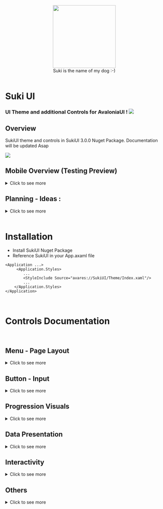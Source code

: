 <div id="header" align="center">
 <kbd>
<img src="https://raw.githubusercontent.com/kikipoulet/SukiUI/main/Images/suki_photo.jpg" width="200" height="200"></img> 
  </kbd>
<br/>
Suki is the name of my dog :-)
</div>
<br/>

# Suki UI

### UI Theme and additional Controls for AvaloniaUI ! <img src="https://www.avaloniaui.net/assets/Logo.svg"></img>




## Overview

SukiUI theme and controls in SukiUI 3.0.0 Nuget Package. Documentation will be updated Asap

<img src="https://raw.githubusercontent.com/kikipoulet/SukiUI/main/Images/DesktopDemo.gif"></img>

## Mobile Overview (Testing Preview)

<details>
  <summary>Click to see more</summary>

Screen video of an empty android app in debug mode with avalonia mobile, trying to use Suki UI on mobile. 
Controls need lots of small modifications (mostly sizing) but can look great on mobile.

---> The goal is to make asap a style file that adapt every control to mobile to be used out of the box


https://user-images.githubusercontent.com/19242427/165140972-c6cdea2d-9e66-4d1e-962f-3f8ac93dba5b.mp4

25 April 2022 Edit : It's difficult to make Mobile Controls because there is a lot of bugs. Performances are terrible in debug mode and I can't compile AOT because of a bug :|
Anyway, developing Mobile Controls (like in the video) is still a goal, but at this point it is unless until performances really improve. 

     
</details>


## Planning - Ideas :
<details>
  <summary>Click to see more</summary>

### For Library
- Improve/Clean actual code globally, there are some junk code left from active development
- Clean MVVM Example App -> Showcase demo available with Avalonia Web on a Github page ?

### For Controls
- Write One Style file that adapt every control to Mobile usage      
- More Controls -> do not hesitate to suggest a useful control idea
- Test and Improve controls

### For protecting myself from angry developers
- Dark Theme

</details>

</br>

# Installation

- Install SukiUI Nuget Package
- Reference SukiUI in your App.axaml file

```
<Application ...>
     <Application.Styles>
        ...
        <StyleInclude Source="avares://SukiUI/Theme/Index.xaml"/>
        ...
    </Application.Styles>
</Application>
```


</br>

# Controls Documentation
</br>

## Menu - Page Layout
<details>
  <summary>Click to see more</summary>
     
### Desktop Page

<img src="https://raw.githubusercontent.com/kikipoulet/SukiUI/main/Images/DesktopMenuAvecItems.gif"></img>

``` 
<Window 
  ...
  Classes="NakedWindow" 
  xmlns:suki="clr-namespace:SukiUI.Controls;assembly=SukiUI"
>

 <suki:DesktopPage
        Header="Suki UI Testing - New Project"
        LogoColor="#2f54eb"
        LogoKind="Xaml"
        MenuVisibility="True"
        Name="myPage">
        <suki:DesktopPage.MenuItems>
            <MenuItem Header="File">
                <MenuItem Header="File" />
                <MenuItem Header="Edit" />
                <MenuItem Header="Help" />
            </MenuItem>
            <MenuItem Header="Edit" />
            <MenuItem Header="Help" />
        </suki:DesktopPage.MenuItems>
    
    <Grid> Content </Grid>
    </suki:DesktopPage>
</Window>

``` 

<img src="https://raw.githubusercontent.com/kikipoulet/SukiUI/main/Images/DesktopMenuSansItems.gif"></img>

``` 
<Window 
  ...
  Classes="NakedWindow" 
  xmlns:suki="clr-namespace:SukiUI.Controls;assembly=SukiUI"
>

<suki:DesktopPage
        Header="Suki UI Testing - New Project"
        LogoColor="#2f54eb"
        LogoKind="Xaml"
        MenuVisibility="False"
        Name="myPage">

	<Grid> Content </Grid>
</suki:DesktopPage>
</Window>

``` 

- The DesktopPage Control can show a dialog inside the window, go to Interactivity -> Dialog to get more informations

### Side Menu

<img src="https://raw.githubusercontent.com/kikipoulet/SukiUI/main/Images/SideMenu3.gif"></img>

Xaml Code Method
</br>
<details>
  <summary>Click to see more</summary>
  
  ``` 
  <suki:DesktopPage
        LogoColor="#2f54eb"
        LogoKind="Xaml"
        MenuVisibility="False"
        Title="Suki UI Testing - New Project">
	
  <suki:SideMenu>
      <suki:SideMenu.DataContext>
        <suki:SideMenuModel>
          
          <suki:SideMenuModel.HeaderContent>
            <!-- Header Content -->
          </suki:SideMenuModel.HeaderContent>
          
          <suki:SideMenuModel.MenuItems>	  
            <suki:SideMenuItem Header="DashBoard" Icon="CircleOutline">
              <suki:SideMenuItem.Content>
                <!-- Dashboard Content -->
              </suki:SideMenuItem.Content>
            </suki:SideMenuItem>
	    
	    <!-- Other SideMenuItems ... -->
	    
          </suki:SideMenuModel.MenuItems>
	  
	  <suki:SideMenuModel.FooterMenuItems>
	  	<!-- SideMenuItems -->
	  </suki:SideMenuModel.FooterMenuItems>
          
        </suki:SideMenuModel>
      </suki:SideMenu.DataContext>
    </suki:SideMenu>
    
  </suki:DesktopPage>
  ``` 
  
</details

  
Code-Behind method
  </br>
  
<details>
  <summary>Click to see more</summary>

- YourUsercontrol.axaml
``` 
<Grid Name="myGrid"></Grid>
``` 

- YourUserControl.axaml.cs
``` 
            InitializeComponent();

            this.FindControl<Grid>("myGrid").Children.Add(new SideMenu()
            {
                DataContext = new SideMenuModel()
                {
                    CurrentPage = new Grid() { Background = Brushes.WhiteSmoke },
                    
                    HeaderContent = new TextBlock(){Text = "Jean ValJean"},
                    
                    MenuItems = new List<SideMenuItem>()
                    {
                        new SideMenuItem()
                        {
                            Icon = Material.Icons.MaterialIconKind.CircleOutline,
                            Header = "Dashboard",
                            Content = new TextBlock(){Text = "Dashboard Page"}
                        },
                        
                        ...
                    }
                }
            }); 
``` 
  
</details>

### Mobile Page

<img src="https://raw.githubusercontent.com/kikipoulet/SukiUI/main/Images/MobileMenu.gif"></img>

Menu for a mobile app to switch between pages and go back

``` 
<UserControl 
  ...
  xmlns:suki="clr-namespace:SukiUI.Controls;assembly=SukiUI"
>

  <suki:MobilePage  Header="Test" Name="MobileMenu" >
    <Grid >
      <Button Click="AddPage" VerticalAlignment="Center" HorizontalAlignment="Center">
        <TextBlock>Go To A Next Page</TextBlock>
      </Button>
    </Grid>
  </suki:MobilePage>
<UserControl/>

``` 

``` 

public void NavigateToNewPage(){
     
     var menu = this.FindControl<MobilePage>("MobileMenu");
     menu.NewPage("Header", new RecursivePage());
     
}

``` 

</details>

## Button - Input
<details>
  <summary>Click to see more</summary>

### ToggleSwitch

<img src="https://raw.githubusercontent.com/kikipoulet/SukiUI/main/Images/ToggleSwitch3.gif"></img>

```
 <ToggleSwitch OffContent="No" OnContent="Yes" />
```


### Buttons

<img src="https://raw.githubusercontent.com/kikipoulet/SukiUI/main/Images/Buttons3.gif"></img>
```
 <Button Classes="Primary">
     <TextBlock>Primary</TextBlock>
 </Button>
 
 <Button Classes="Accent">
     <TextBlock>Accent</TextBlock>
 </Button>

 <Button>
     <TextBlock>Neutral</TextBlock>
 </Button>

 <Button Classes="Outlined">
     <TextBlock>Outlined</TextBlock>
 </Button>
```
 
 ### Slider
 
 <img src="https://raw.githubusercontent.com/kikipoulet/SukiUI/main/Images/Slider3.gif"></img>
 ``` 
 <Slider IsSnapToTickEnabled="True" Maximum="100" Minimum="0" TickFrequency="1" Value="50"></Slider>
 ``` 


 ### TextBox
 
 <img src="https://raw.githubusercontent.com/kikipoulet/SukiUI/main/Images/TextBoxBottom.gif"></img>
 ``` 
 <TextBox Classes="Prefix" Margin="5" Text="avaloniaui.net" Watermark="https://" />
 <TextBox Classes="Suffix" Margin="5" Text="avaloniaui" Watermark="@gmail.com" />
 <TextBox Margin="5" Text="Elem" />
 <TextBox Classes="BottomBar" Margin="5" Text="BottomBar" />
 <TextBox Classes="FlatTextBox" Text="Elem" />
 ``` 


### ComboBox

<img src="https://raw.githubusercontent.com/kikipoulet/SukiUI/main/Images/ComboBox.gif"></img>

```
 <ComboBox PlaceholderText="Select an item">
    <ComboBoxItem>
       <TextBlock>Main Item 1</TextBlock>
    </ComboBoxItem>
    <ComboBoxItem>
        <TextBlock>Main Item 2</TextBlock>
    </ComboBoxItem>
</ComboBox>
```

 ### NumericUpDown
 
 <img src="https://raw.githubusercontent.com/kikipoulet/SukiUI/main/Images/NumericUpDown.png"></img>
 ``` 
 <NumericUpDown></NumericUpDown>
 ```
 
 ### RadioButton 
 
 <img src="https://raw.githubusercontent.com/kikipoulet/SukiUI/main/Images/RadioButton.png"></img>
 ```
 <StackPanel Orientation="Vertical">
           <RadioButton Margin="5">Item 1</RadioButton>
           <RadioButton Margin="5">Item 2</RadioButton>
           <RadioButton Margin="5">Item 3</RadioButton>
</StackPanel>
 ```


</details>

## Progression Visuals
<details>
  <summary>Click to see more</summary>
     
### Stepper

<img src="https://raw.githubusercontent.com/kikipoulet/SukiUI/main/Images/Stepper.gif"></img>


``` 
xmlns:suki="clr-namespace:SukiUI.Controls;assembly=SukiUI"
...

<suki:Stepper Name="myStep" />
```

```
this.FindControl<Stepper>("myStep").Steps = new List<string>() { "one", "two", "thre", "four", "five" };
this.FindControl<Stepper>("myStep").Index = 2;
```


### CircleProgressBar

<img src="https://raw.githubusercontent.com/kikipoulet/SukiUI/main/Images/CircleProgressBar3.gif"></img>
``` 
xmlns:suki="clr-namespace:SukiUI.Controls;assembly=SukiUI"
...

<suki:CircleProgressBar Height="130" StrokeWidth="11" Value="20" Width="130">
             <TextBlock Classes="h3">20</TextBlock>
</suki:CircleProgressBar>
``` 

Animation coming asap : https://github.com/AvaloniaUI/Avalonia/issues/8659

### Loading

<img src="https://raw.githubusercontent.com/kikipoulet/SukiUI/main/Images/Loading3.gif"></img> 

 ``` 
xmlns:suki="clr-namespace:SukiUI.Controls;assembly=SukiUI"
...

<suki:Loading></suki:Loading>
``` 
     
     
### ProgressBar

<img src="https://raw.githubusercontent.com/kikipoulet/SukiUI/main/Images/ProgressBar3.gif"></img>
```
<ProgressBar  Value="60" />
``` 
     
</details>





 ## Data Presentation
<details>
  <summary>Click to see more</summary>

### PropertyGrid

<img src="https://raw.githubusercontent.com/kikipoulet/SukiUI/main/Images/PropertyGrid3.gif"></img> 

 ``` 
xmlns:suki="clr-namespace:SukiUI.Controls;assembly=SukiUI"
...

<suki:PropertyGrid Name="propertyGrid" />

...

this.FindControl<PropertyGrid>("propertyGrid").Item = new Person()
{
     Name = "Billy",
     Partner = new Person()
     {
          Name = "Charles"
     }
};
``` 

 
 ### DataGrid
 
 <img src="https://raw.githubusercontent.com/kikipoulet/SukiUI/main/Images/DataGrid.gif"></img>
 ```
 <DataGrid Name="myDataGrid" AutoGenerateColumns="True" IsReadOnly="True" />
 ```
 ```
 this.FindControl<DataGrid>("myDataGrid").Items = new List<Person>();
 ```

### ListBox

<img src="https://raw.githubusercontent.com/kikipoulet/SukiUI/main/Images/ListBox.png"></img>
```
 <ListBox>
      <TextBlock>item 1</TextBlock>
      <TextBlock>item 2</TextBlock>
      <TextBlock>item 3</TextBlock>
 </ListBox>
 ```


### TreeView 

<img src="https://raw.githubusercontent.com/kikipoulet/SukiUI/main/Images/TreeView.gif"></img>
``` 
<TreeView>
      <TreeViewItem Header="blub">
          <TreeViewItem Header="blub" />
          <TreeViewItem Header="blub" />
      </TreeViewItem>
      <TreeViewItem Header="blub" />
      <TreeViewItem Header="blub" />
</TreeView>
```


     
 ### GroupBox

<img src="https://raw.githubusercontent.com/kikipoulet/SukiUI/main/Images/GroupBox.png"></img> 

 ``` 
xmlns:suki="clr-namespace:SukiUI.Controls;assembly=SukiUI"
...

<suki:GroupBox Header="Test Header">
    <Grid Height="100" Width="150">
          <TextBlock VerticalAlignment="Center" HorizontalAlignment="Center">Test Content</TextBlock>
    </Grid>
</suki:GroupBox>
```     
     
     
</details>

 ## Interactivity
<details>
  <summary>Click to see more</summary>

### Notification


<img src="https://raw.githubusercontent.com/kikipoulet/SukiUI/main/Images/Notification3.gif"></img>
```
 WindowNotificationManager notificationManager;

public MainWindow()
{
    InitializeComponent();
    notificationManager = new WindowNotificationManager(this); 
}

private void ShowNotification(object sender, RoutedEventArgs e)
{
    var notif = new Avalonia.Controls.Notifications.Notification("title","message");
    notificationManager.Show(notif);
}
```

### Dialog

<img src="https://raw.githubusercontent.com/kikipoulet/SukiUI/main/Images/Dialog3.gif"></img>

Working when using DesktopPage control 

Method 1 :
```
 // This static method will search the first DesktopPage control in your app and display the dialog
 	SukiUI.Controls.DesktopPage.ShowDialogS(  new MyUserControl()  );
 
 // Close the dialog anywhere in your app
 	SukiUI.Controls.DesktopPage.CloseDialogS();

```

Method 2 :
```
 // Call the method directly from the DesktopPage Control

 FindControl<DesktopPage>("MyDesktopPage").ShowDialog(  new TextBlock() { Text = "This is an example !" }  );

```

This is done with the DialogHost library ( https://github.com/AvaloniaUtils/DialogHost.Avalonia ), thanks to them !

 ### Expander
 
 <img src="https://raw.githubusercontent.com/kikipoulet/SukiUI/main/Images/Expander.gif"></img>

 ```
 <Expander Header="Click To Expand">
           <TextBlock>Expanded</TextBlock>
 </Expander>
 
 ``` 

### MessageBox

<img src="https://raw.githubusercontent.com/kikipoulet/SukiUI/main/Images/MessageBox3.gif"></img>
```
 SukiUI.MessageBox.MessageBox.Info(this, "Title", "This is an information message that need to be read.");

```



     
</details>


 
 

 


 ## Others
<details>
  <summary>Click to see more</summary>

### Tabs
 
 <img src="https://raw.githubusercontent.com/kikipoulet/SukiUI/main/Images/Tabs3.gif"></img>
 ```
  <TabControl>
       <TabItem Header="Tab 1" />
       <TabItem Header="Tab 2" />
       <TabItem Header="Tab 3" />
  </TabControl>
  
 ``` 

### Card and Hoverable

<img src="https://raw.githubusercontent.com/kikipoulet/SukiUI/main/Images/Hoverable.gif"></img>
``` 
<Border Classes="Card"></Border>
<Border Classes="Card Hoverable"></Border>
```


 
 ### TextBlock
 
 <img src="https://raw.githubusercontent.com/kikipoulet/SukiUI/main/Images/TextBlock.png"></img>
 ``` 
 <StackPanel>
      <TextBlock Classes="h1">h1</TextBlock>
      <TextBlock Classes="h2">h2</TextBlock>
      <TextBlock Classes="h3">h3</TextBlock>
      <TextBlock Classes="h4">h4</TextBlock>
      <TextBlock>Normal</TextBlock>
      <TextBlock Classes="Accent">Accent</TextBlock>
</StackPanel>
``` 


 

 



### ContextMenu

<img src="https://raw.githubusercontent.com/kikipoulet/SukiUI/main/Images/ContextMenu.png"></img>
```
<Border.ContextMenu>
     <ContextMenu>
           <MenuItem Header="Menu item 1" />
           <MenuItem Header="Menu item 2" />
           <Separator />
           <MenuItem Header="Menu item 3" />
     </ContextMenu>
</Border.ContextMenu>
``` 


</details>
 
